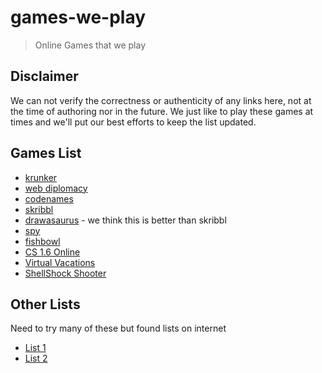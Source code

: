 # games-we-play

> Online Games that we play

## Disclaimer

We can not verify the correctness or authenticity of any links here, not at the time of authoring nor in the future. We just like to play these games at times and we'll put our best efforts to keep the list updated.

## Games List

- [krunker](https://krunker.io/)
- [web diplomacy](https://webdiplomacy.net/)
- [codenames](https://codenames.game/)
- [skribbl](https://skribbl.io/)
- [drawasaurus](https://www.drawasaurus.org/) - we think this is better than skribbl
- [spy](https://spy.uncoverparty.com/)
- [fishbowl](https://fishbowl-game.com/)
- [CS 1.6 Online](https://play-cs.com/)
- [Virtual Vacations](https://virtualvacation.us/maps)
- [ShellShock Shooter](https://shellshock.io/)

## Other Lists

Need to try many of these but found lists on internet

- [List 1](https://docs.google.com/document/d/10iOD7Wy_YU4NmkPU7ZH7YTrq11qJAANjZZ0PAotKhR8/edit)
- [List 2](https://docs.google.com/spreadsheets/d/1OESjJwnSVhYH84mrA9LH0hB7-rdjJK8KVa1vQKmBTGs/edit?gid=1643741816#gid=1643741816)
